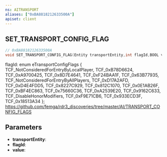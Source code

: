 ```yaml
---
ns: AITRANSPORT
aliases: ["0xBA8818212633500A"]
apiset: client
---
```

## SET_TRANSPORT_CONFIG_FLAG

```c
// 0xBA8818212633500A
void SET_TRANSPORT_CONFIG_FLAG(Entity transportEntity,int flagId,BOOL value);
```

flagId:
enum eTransportConfigFlags
{
	TCF_NotConsideredForEntryByLocalPlayer,
	TCF_0xB78D6624,
	TCF_0xA9700425,
	TCF_0x8D7E4641,
	TCF_0xF24BAA1F,
	TCF_0x63B77935,
	TCF_NotConsideredForEntryByAllPlayers,
	TCF_0xD17A2AFD,
	TCF_0xD4E4FDD5,
	TCF_0x8227C929,
	TCF_0x812C1070,
	TCF_0x0E1AB26F,
	TCF_0xBF4EC863,
	TCF_0x75660C36,
	TCF_0xA2539E20,
	TCF_0x9162C633,
	TCF_DisableHonorModifiers,
	TCF_0xF9E71CB6,
	TCF_0x933ECD3F,
	TCF_0x18513A34
};
https://github.com/femga/rdr3_discoveries/tree/master/AI/TRANSPORT_CONFIG_FLAGS

## Parameters
* **transportEntity**:
* **flagId**:
* **value**: